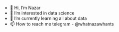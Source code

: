 - 👋 Hi, I’m Nazar
- 👀 I’m interested in data science
- 🌱 I’m currently learning all about data 
- 📫 How to reach me telegram - @whatnazawhants


